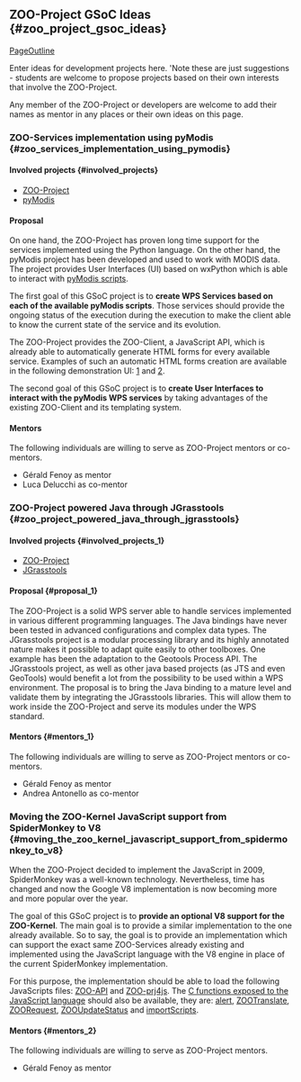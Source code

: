 ## ZOO-Project GSoC Ideas {#zoo_project_gsoc_ideas}

[PageOutline](PageOutline "wikilink")

Enter ideas for development projects here. \'Note these are just
suggestions - students are welcome to propose projects based on their
own interests that involve the ZOO-Project.

Any member of the ZOO-Project or developers are welcome to add their
names as mentor in any places or their own ideas on this page.

### ZOO-Services implementation using pyModis {#zoo_services_implementation_using_pymodis}

#### Involved projects {#involved_projects}

-   [ZOO-Project](http://www.zoo-project.org/)
-   [pyModis](http://www.pymodis.org/)

#### Proposal

On one hand, the ZOO-Project has proven long time support for the
services implemented using the Python language. On the other hand, the
pyModis project has been developed and used to work with MODIS data. The
project provides User Interfaces (UI) based on wxPython which is able to
interact with [pyModis
scripts](http://www.pymodis.org/scripts/software.html).

The first goal of this GSoC project is to **create WPS Services based on
each of the available pyModis scripts**. Those services should provide
the ongoing status of the execution during the execution to make the
client able to know the current state of the service and its evolution.

The ZOO-Project provides the ZOO-Client, a JavaScript API, which is
already able to automatically generate HTML forms for every available
service. Examples of such an automatic HTML forms creation are available
in the following demonstration UI:
[1](http://zoo-project.org/examples/saga-example.html) and
[2](http://zoo-project.org/examples/otb-example.html).

The second goal of this GSoC project is to **create User Interfaces to
interact with the pyModis WPS services** by taking advantages of the
existing ZOO-Client and its templating system.

#### Mentors

The following individuals are willing to serve as ZOO-Project mentors or
co-mentors.

-   Gérald Fenoy as mentor
-   Luca Delucchi as co-mentor

### ZOO-Project powered Java through JGrasstools {#zoo_project_powered_java_through_jgrasstools}

#### Involved projects {#involved_projects_1}

-   [ZOO-Project](http://www.zoo-project.org/)
-   [JGrasstools](http://moovida.github.io/jgrasstools/)

#### Proposal {#proposal_1}

The ZOO-Project is a solid WPS server able to handle services
implemented in various different programming languages. The Java
bindings have never been tested in advanced configurations and complex
data types. The JGrasstools project is a modular processing library and
its highly annotated nature makes it possible to adapt quite easily to
other toolboxes. One example has been the adaptation to the Geotools
Process API. The JGrasstools project, as well as other java based
projects (as JTS and even GeoTools) would benefit a lot from the
possibility to be used within a WPS environment. The proposal is to
bring the Java binding to a mature level and validate them by
integrating the JGrasstools libraries. This will allow them to work
inside the ZOO-Project and serve its modules under the WPS standard.

#### Mentors {#mentors_1}

The following individuals are willing to serve as ZOO-Project mentors or
co-mentors.

-   Gérald Fenoy as mentor
-   Andrea Antonello as co-mentor

### Moving the ZOO-Kernel JavaScript support from SpiderMonkey to V8 {#moving_the_zoo_kernel_javascript_support_from_spidermonkey_to_v8}

When the ZOO-Project decided to implement the JavaScript in 2009,
SpiderMonkey was a well-known technology. Nevertheless, time has changed
and now the Google V8 implementation is now becoming more and more
popular over the year.

The goal of this GSoC project is to **provide an optional V8 support for
the ZOO-Kernel**. The main goal is to provide a similar implementation
to the one already available. So to say, the goal is to provide an
implementation which can support the exact same ZOO-Services already
existing and implemented using the JavaScript language with the V8
engine in place of the current SpiderMonkey implementation.

For this purpose, the implementation should be able to load the
following JavaScripts files:
[ZOO-API](http://zoo-project.org/trac/browser/trunk/zoo-project/zoo-api/js/ZOO-api.js)
and
[ZOO-prj4js](http://zoo-project.org/trac/browser/trunk/zoo-project/zoo-api/js/ZOO-proj4js.js).
The [C functions exposed to the JavaScript
language](http://zoo-project.org/trac/browser/trunk/zoo-project/zoo-kernel/service_internal_js.c#L150)
should also be available, they are:
[alert](http://zoo-project.org/trac/browser/trunk/zoo-project/zoo-kernel/service_internal_js.c#L34),
[ZOOTranslate](http://zoo-project.org/trac/browser/trunk/zoo-project/zoo-kernel/service_internal_js.c#L849),
[ZOORequest](http://zoo-project.org/trac/browser/trunk/zoo-project/zoo-kernel/service_internal_js.c#L870),
[ZOOUpdateStatus](http://zoo-project.org/trac/browser/trunk/zoo-project/zoo-kernel/service_internal_js.c#L955)
and
[importScripts](http://zoo-project.org/trac/browser/trunk/zoo-project/zoo-kernel/service_internal_js.c#L59).

#### Mentors {#mentors_2}

The following individuals are willing to serve as ZOO-Project mentors.

-   Gérald Fenoy as mentor
